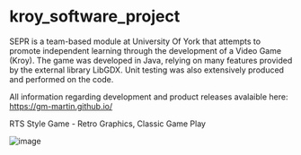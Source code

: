 # kroy_software_project
SEPR is a team-based module at University Of York that attempts to promote independent learning through the development of a Video Game (Kroy).  The game was developed in Java, relying on many features provided by the external library LibGDX. Unit testing was also extensively produced and performed on the code.

All information regarding development and product releases avalaible here: https://gm-martin.github.io/

RTS Style Game - Retro Graphics, Classic Game Play

![image](https://user-images.githubusercontent.com/102822408/161335202-e8272e71-daa9-4024-a6a1-c0d3f5bc4e59.png)

